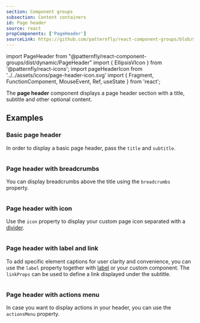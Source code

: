 ```yaml
---
section: Component groups
subsection: Content containers
id: Page header
source: react
propComponents: ['PageHeader']
sourceLink: https://github.com/patternfly/react-component-groups/blob/main/packages/module/patternfly-docs/content/extensions/component-groups/examples/PageHeader/PageHeader.md
---
```


import PageHeader from "@patternfly/react-component-groups/dist/dynamic/PageHeader"
import { EllipsisVIcon } from '@patternfly/react-icons';
import pageHeaderIcon from '../../assets/icons/page-header-icon.svg'
import { Fragment, FunctionComponent, MouseEvent, Ref, useState } from 'react';

The **page header** component displays a page header section with a title, subtitle and other optional content.

## Examples

### Basic page header

In order to display a basic page header, pass the `title` and `subtitle`.

```js file="./PageHeaderExample.tsx"

```

### Page header with breadcrumbs

You can display breadcrumbs above the title using the `breadcrumbs` property.

```js file="./PageHeaderBreadcrumbExample.tsx"

```

### Page header with icon

Use the `icon` property to display your custom page icon separated with a [divider](/components/divider).

```js file="./PageHeaderIconExample.tsx"

```

### Page header with label and link

To add specific element captions for user clarity and convenience, you can use the `label` property together with [label](/components/label) or your custom component. The `linkProps` can be used to define a link displayed under the subtitle.

```js file="./PageHeaderLabelLinkExample.tsx"

```

### Page header with actions menu

In case you want to display actions in your header, you can use the `actionsMenu` property.

```js file="./PageHeaderActionsExample.tsx"

```

